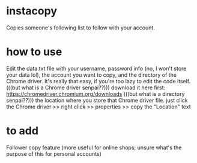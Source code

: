 # instacopy
Copies someone's following list to follow with your account.

# how to use
Edit the data.txt file with your username, password info (no, I won't store your data lol), the account you want to copy, and the directory of the Chrome driver. It's really that easy, if you're too lazy to edit the code itself.
(((but what is a Chrome driver senpai??)))
download it here first: https://chromedriver.chromium.org/downloads
(((but what is a directory senpai??)))
the location where you store that Chrome driver file. just click the Chrome driver >> right click >> properties >> copy the "Location" text

# to add
Follower copy feature (more useful for online shops; unsure what's the purpose of this for personal accounts)
